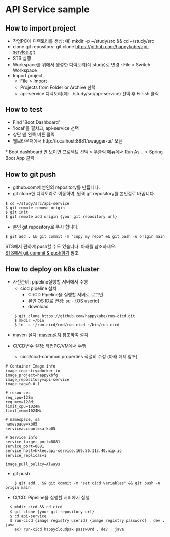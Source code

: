 # API Service sample 

## How to import project 
- 작업PC에 디렉토리를 생성: 
  예) mkdir -p \~/study/src && cd ~/study/src
- clone git repository: git clone https://github.com/happykube/api-service.git 
- STS 실행 
- Workspace를 위에서 생성한 디렉토리(예:study)로 변경 : File > Switch Workspace
- Import project 
  - File > Import 
  - Projects from Folder or Archive 선택
  - api-service 디렉토리(예: ../study/src/api-service) 선택 후 Finish 클릭 

## How to test
- Find 'Boot Dashboard' 
- 'local'을 펼치고, api-service 선택 
- 상단 맨 왼쪽 버튼 클릭 
- 웹브라우저에서 http://localhost:8881/swagger-ui/ 오픈 

\* Boot dashboard 안 보이면 프로젝트 선택 > 우클릭 메뉴에서 Run As .. > Spring Boot App 클릭 

## How to git push 
- github.com에 본인의 repository를 만듭니다.   
- git clone한 디렉토리로 이동하여, 원격 git repository를 본인걸로 바꿉니다. 

```
$ cd ~/study/src/api-service
$ git remote remove origin
$ git init 
$ git remote add origin {your git repository url}
```

- 본인 git repository로 푸시 합니다.  

```
$ git add . && git commit -m "copy my repo" && git push -u origin main
```

STS에서 편하게 push할 수도 있습니다. 아래를 참조하세요.   
[STS에서 git commit & push하기](https://happycloud-lee.tistory.com/194?category=832250) 참조

## How to deploy on k8s cluster
- 사전준비: pipeline실행할 서버에서 수행 
  - cicd pipeline 설치
    - CI/CD Pipeline을 실행할 서버로 로그인 
    - 본인 OS ID로 변경: su - {OS userid}
    - download
    
```
    $ git clone https://github.com/happykube/run-cicd.git
    $ mkdir ~/bin
    $ ln -s ~/run-cicd/cmd/run-cicd ~/bin/run-cicd
```
    
  - maven 설치: [maven설치](https://happycloud-lee.tistory.com/186?category=902419) 참조하여 설치 

- CI/CD변수 설정: 작업PC/VM에서 수행
  - cicd/cicd-common.properties 적절히 수정 (아래 예제 참조)

```
# Container Image info
image_registry=docker.io
image_project=happykbfg
image_repository=api-service
image_tag=0.0.1

# resources
req_cpu=128m
req_mem=128Mi
limit_cpu=1024m
limit_mem=1024Mi

# namespace, sa
namespace=kb05
serviceaccount=sa-kb05

# Service info
service_target_port=8881
service_port=8881
service_host=hklee.api-service.169.56.113.40.nip.io
service_replicas=1

image_pull_policy=Always
```

  - git push   

```  
    $ git add . && git commit -m "set cicd variables" && git push -u origin main   
```
    

- CI/CD: Pipeline을 실행할 서버에서 실행 

```
  $ mkdir cicd && cd cicd 
  $ git clone {your git repository url}
  $ cd api-service 
  $ run-cicd {image registry userid} {image registry password} . dev . java 
    ex) run-cicd happycloudpak passw0rd . dev . java 
```


